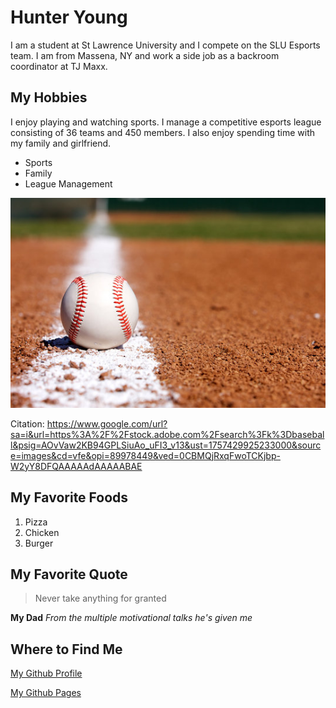 # Hunter Young
I am a student at St Lawrence University and I compete on the SLU Esports team.
I am from Massena, NY and work a side job as a backroom coordinator at TJ Maxx.

## My Hobbies
I enjoy playing and watching sports. I manage a competitive esports league consisting of 36 teams and 450 members.
I also enjoy spending time with my family and girlfriend.

- Sports
- Family
- League Management

![Baseball](/assets/images/baseball.jpg)

Citation: https://www.google.com/url?sa=i&url=https%3A%2F%2Fstock.adobe.com%2Fsearch%3Fk%3Dbaseball&psig=AOvVaw2KB94GPLSiuAo_uFI3_v13&ust=1757429925233000&source=images&cd=vfe&opi=89978449&ved=0CBMQjRxqFwoTCKjbp-W2yY8DFQAAAAAdAAAAABAE


## My Favorite Foods
1. Pizza
2. Chicken
3. Burger

## My Favorite Quote
> Never take anything for granted

**My Dad** *From the multiple motivational talks he's given me*

## Where to Find Me
[My Github Profile](https://github.com/HunterYoung17)

[My Github Pages](https://github.com/HunterYoung17/cs3017-f25)
